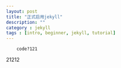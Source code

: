 ```yaml
---
layout: post
title: "正式启用jekyll"
description: ""
category : jekyll
tags : [intro, beginner, jekyll, tutorial]
---
```


        code?121
21212

